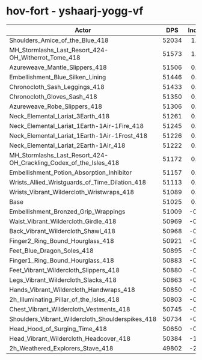 # hov-fort - yshaarj-yogg-vf
| Actor | DPS | Increase |
|---|:---:|:---:|
|Shoulders_Amice_of_the_Blue_418|52034|1.98%|
|MH_Stormlashs_Last_Resort_424-OH_Witherrot_Tome_418|51573|1.07%|
|Azureweave_Mantle_Slippers_418|51506|0.94%|
|Embellishment_Blue_Silken_Lining|51446|0.83%|
|Chronocloth_Sash_Leggings_418|51433|0.80%|
|Chronocloth_Gloves_Sash_418|51350|0.64%|
|Azureweave_Robe_Slippers_418|51306|0.55%|
|Neck_Elemental_Lariat_3Earth_418|51261|0.46%|
|Neck_Elemental_Lariat_1Earth-1Air-1Fire_418|51245|0.43%|
|Neck_Elemental_Lariat_1Earth-1Air-1Frost_418|51226|0.39%|
|Neck_Elemental_Lariat_2Earth-1Air_418|51222|0.39%|
|MH_Stormlashs_Last_Resort_424-OH_Crackling_Codex_of_the_Isles_418|51172|0.29%|
|Embellishment_Potion_Absorption_Inhibitor|51157|0.26%|
|Wrists_Allied_Wristguards_of_Time_Dilation_418|51113|0.17%|
|Wrists_Vibrant_Wildercloth_Wristwraps_418|51089|0.13%|
|Base|51025|0.00%|
|Embellishment_Bronzed_Grip_Wrappings|51009|-0.03%|
|Waist_Vibrant_Wildercloth_Girdle_418|50969|-0.11%|
|Back_Vibrant_Wildercloth_Shawl_418|50968|-0.11%|
|Finger2_Ring_Bound_Hourglass_418|50921|-0.20%|
|Feet_Blue_Dragon_Soles_418|50895|-0.25%|
|Finger1_Ring_Bound_Hourglass_418|50883|-0.28%|
|Feet_Vibrant_Wildercloth_Slippers_418|50880|-0.28%|
|Legs_Vibrant_Wildercloth_Slacks_418|50863|-0.32%|
|Hands_Vibrant_Wildercloth_Handwraps_418|50850|-0.34%|
|2h_Illuminating_Pillar_of_the_Isles_418|50803|-0.44%|
|Chest_Vibrant_Wildercloth_Vestments_418|50745|-0.55%|
|Shoulders_Vibrant_Wildercloth_Shoulderspikes_418|50734|-0.57%|
|Head_Hood_of_Surging_Time_418|50650|-0.73%|
|Head_Vibrant_Wildercloth_Headcover_418|50384|-1.26%|
|2h_Weathered_Explorers_Stave_418|49802|-2.40%|
